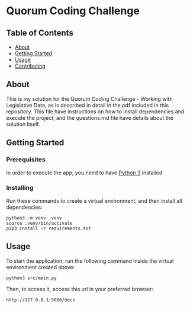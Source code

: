 # Quorum Coding Challenge

## Table of Contents

- [About](#about)
- [Getting Started](#getting_started)
- [Usage](#usage)
- [Contributing](../CONTRIBUTING.md)

## About <a name = "about"></a>

This is my solution for the Quorum Coding Challenge - Working with Legislative Data, as is described in detail in the pdf included in this repository. This file have instructions on how to install dependencies and execute the project, and the questions.md file have details about the solution itself. 

## Getting Started <a name = "getting_started"></a>

### Prerequisites

In order to execute the app, you need to have [Python 3](https://www.python.org/downloads/) installed.

### Installing

Run these commands to create a virtual environment, and then install all dependencies:

```
python3 -m venv .venv
source .venv/bin/activate
pip3 install -r requirements.txt
```

## Usage <a name = "usage"></a>

To start the application, run the following command inside the virtual environment created above:

```
python3 src/main.py
```

Then, to access it, access this url in your preferred browser:

```
http://127.0.0.1:5000/docs
```